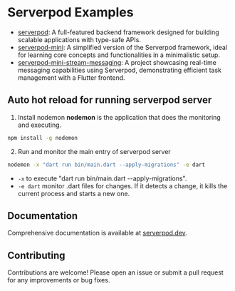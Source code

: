 # Serverpod Examples

- [serverpod](serverpod/README.md): A full-featured backend framework designed for building scalable applications with type-safe APIs.
- [serverpod-mini](serverpod-mini/README.md): A simplified version of the Serverpod framework, ideal for learning core concepts and functionalities in a minimalistic setup.
- [serverpod-mini-stream-messaging](serverpod-mini-stream-messaging/README.md): A project showcasing real-time messaging capabilities using Serverpod, demonstrating efficient task management with a Flutter frontend.

## Auto hot reload for running serverpod server

1. Install nodemon
**nodemon** is the application that does the monitoring and executing.
```bash
npm install -g nodemon
```

2. Run and monitor the main entry of serverpod server
```bash
nodemon -x "dart run bin/main.dart --apply-migrations" -e dart
```

- `-x` to execute "dart run bin/main.dart --apply-migrations".
- `-e dart` monitor .dart files for changes. If it detects a change, it kills the current process and starts a new one.

## Documentation

Comprehensive documentation is available at [serverpod.dev](https://docs.serverpod.dev/).

## Contributing

Contributions are welcome! Please open an issue or submit a pull request for any improvements or bug fixes.
